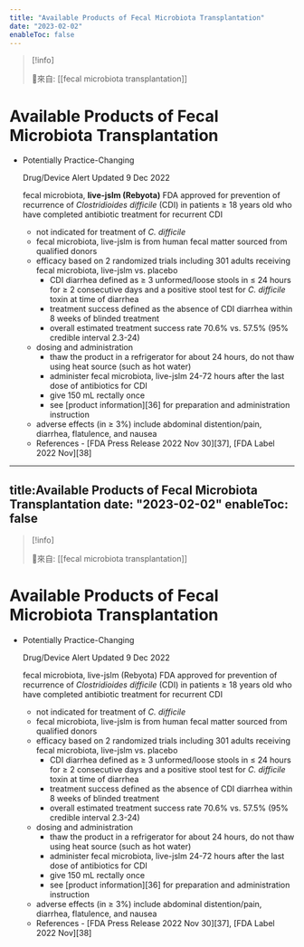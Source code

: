 ```yaml
---
title: "Available Products of Fecal Microbiota Transplantation"
date: "2023-02-02"
enableToc: false
---
```


> [!info]
>
> 🌱來自: [[fecal microbiota transplantation]]

# Available Products of Fecal Microbiota Transplantation

*   Potentially Practice-Changing

    Drug/Device Alert Updated 9 Dec 2022

    fecal microbiota, **live-jslm (Rebyota)** FDA approved for prevention of recurrence of *Clostridioides difficile* (CDI) in patients ≥ 18 years old who have completed antibiotic treatment for recurrent CDI
    *   not indicated for treatment of *C. difficile*
    *   fecal microbiota, live-jslm is from human fecal matter sourced from qualified donors
    *   efficacy based on 2 randomized trials including 301 adults receiving fecal microbiota, live-jslm vs. placebo
        *   CDI diarrhea defined as ≥ 3 unformed/loose stools in ≤ 24 hours for ≥ 2 consecutive days and a positive stool test for *C. difficile* toxin at time of diarrhea
        *   treatment success defined as the absence of CDI diarrhea within 8 weeks of blinded treatment
        *   overall estimated treatment success rate 70.6% vs. 57.5% (95% credible interval 2.3-24)
    *   dosing and administration
        *   thaw the product in a refrigerator for about 24 hours, do not thaw using heat source (such as hot water)
        *   administer fecal microbiota, live-jslm 24-72 hours after the last dose of antibiotics for CDI
        *   give 150 mL rectally once
        *   see [product information][36] for preparation and administration instruction
    *   adverse effects (in ≥ 3%) include abdominal distention/pain, diarrhea, flatulence, and nausea
    *   References - [FDA Press Release 2022 Nov 30][37], [FDA Label 2022 Nov][38]

---
title:Available Products of Fecal Microbiota Transplantation
date: "2023-02-02"
enableToc: false
---

> [!info]
>
> 🌱來自: [[fecal microbiota transplantation]]

# Available Products of Fecal Microbiota Transplantation

*   Potentially Practice-Changing

    Drug/Device Alert Updated 9 Dec 2022

    fecal microbiota, live-jslm (Rebyota) FDA approved for prevention of recurrence of *Clostridioides difficile* (CDI) in patients ≥ 18 years old who have completed antibiotic treatment for recurrent CDI
    *   not indicated for treatment of *C. difficile*
    *   fecal microbiota, live-jslm is from human fecal matter sourced from qualified donors
    *   efficacy based on 2 randomized trials including 301 adults receiving fecal microbiota, live-jslm vs. placebo
        *   CDI diarrhea defined as ≥ 3 unformed/loose stools in ≤ 24 hours for ≥ 2 consecutive days and a positive stool test for *C. difficile* toxin at time of diarrhea
        *   treatment success defined as the absence of CDI diarrhea within 8 weeks of blinded treatment
        *   overall estimated treatment success rate 70.6% vs. 57.5% (95% credible interval 2.3-24)
    *   dosing and administration
        *   thaw the product in a refrigerator for about 24 hours, do not thaw using heat source (such as hot water)
        *   administer fecal microbiota, live-jslm 24-72 hours after the last dose of antibiotics for CDI
        *   give 150 mL rectally once
        *   see [product information][36] for preparation and administration instruction
    *   adverse effects (in ≥ 3%) include abdominal distention/pain, diarrhea, flatulence, and nausea
    *   References - [FDA Press Release 2022 Nov 30][37], [FDA Label 2022 Nov][38]


